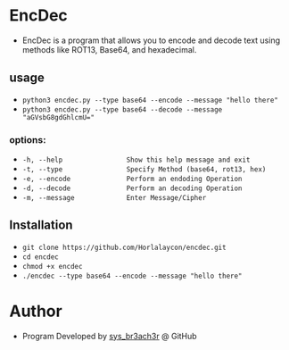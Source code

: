 # EncDec
- EncDec is a program that allows you to encode and decode text using methods like ROT13, Base64, and hexadecimal.

## usage
- ```python3 encdec.py --type base64 --encode --message "hello there"```
- ```python3 encdec.py --type base64 --decode --message "aGVsbG8gdGhlcmU="```

### options:
- ```-h, --help            	   Show this help message and exit```
- ```-t, --type                Specify Method (base64, rot13, hex)```
- ```-e, --encode			   Perform an endoding Operation```
- ```-d, --decode     	       Perform an decoding Operation```
- ```-m, --message			   Enter Message/Cipher ```

## Installation
- ```git clone https://github.com/Horlalaycon/encdec.git```
- ```cd encdec```
- ```chmod +x encdec```
- ```./encdec --type base64 --encode --message "hello there"```

# Author
- Program Developed by <a href="https://github.com/Horlalaycon">sys_br3ach3r</a> @ GitHub
